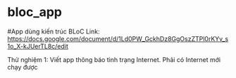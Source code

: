 # bloc_app
#App dùng kiến trúc BLoC
 Link: https://docs.google.com/document/d/1Ld0PW_GckhDz8GgOszZTPl0rKYv_s1o_X-kJUerTL8c/edit
 
 Thử nghiệm 1: Viết app thông báo tình trạng Internet. Phải có Internet mới chạy được
 
